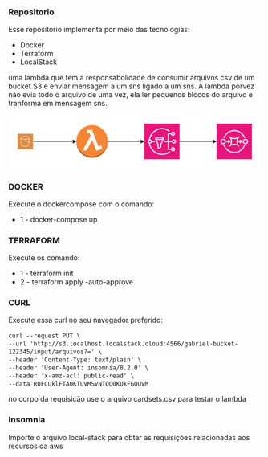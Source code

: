 ### Repositorio
Esse repositorio implementa por meio das tecnologias:
 * Docker
 * Terraform
 * LocalStack
 
uma lambda que tem a responsabolidade de consumir arquivos csv de um bucket S3 e enviar mensagem a um sns ligado a um sns.
A lambda porvez não evia todo o arquivo de uma vez, ela ler pequenos blocos do arquivo e tranforma em mensagem sns.

<div style="text-align: center;">
  <img src="./asserts/localstack.png"/>
</div>


### DOCKER
Execute o dockercompose com o comando:
- 1 - docker-compose up

### TERRAFORM
Execute os comando:
- 1 - terraform init
- 2 - terraform apply -auto-approve

### CURL
Execute essa curl no seu navegador preferido:

    curl --request PUT \
    --url 'http://s3.localhost.localstack.cloud:4566/gabriel-bucket-122345/input/arquivos?=' \
    --header 'Content-Type: text/plain' \
    --header 'User-Agent: insomnia/8.2.0' \
    --header 'x-amz-acl: public-read' \
    --data R0FCUklFTA0KTUVMSVNTQQ0KUkFGQUVM
no corpo da requisição use o arquivo cardsets.csv para testar o lambda

### Insomnia
Importe o arquivo local-stack para obter as requisições relacionadas aos recursos da aws
